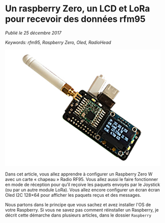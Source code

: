 # Un raspberry Zero, un LCD et LoRa pour recevoir des données rfm95

*Publié le 25 décembre 2017*

*Keywords: rfm95, Raspberry Zero, Oled, RadioHead*

![RFM95 Receiver](Assets/images/zero-hat.jpg "RFM95 Receiver")


Dans cet article, vous allez apprendre à configurer un Raspberry Zero W avec un carte « chapeau » Radio RF95. Vous allez aussi le faire fonctionner en mode de réception pour qu’il reçoive les paquets envoyés par le Joystick (ou par un autre module LoRa). Vous allez encore configurer un écran écran Oled I2C 128×64 pour afficher les paquets reçus et des messages.

Nous partons dans le principe que vous sachez et avez installer l'OS de votre Raspberry. Si vous ne savez pas comment réinstaller un Raspberry, je décrit cette démarche dans plusieurs articles, dans le dossier `Raspberry`

 